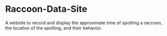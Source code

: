 # Raccoon-Data-Site
A website to record and display the approximate time of spotting a raccoon, the location of the spotting, and their behavior.
